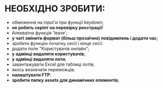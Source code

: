 # НЕОБХІДНО ЗРОБИТИ:
- обмеження на input'и при функції keydown;
- **не робить скріпт на перевірку реєстрації**!
- Алекватна функція 'leave';
- **у чаті змінити формат (більш прозаїчно) повідомлень і додати час**;
- зробити функцію початку сесії і кінця сесії.
- додати поле "Користувачів онлайн";
- **у адмінці видаляти користувачів**;
- **у адмінці видаляти лоти**;
- завантажувати Excel для таблиці лотів;
- якось визначати переможців;
- **налаштувати FTP**;
- **зробити папку assets для динамічних елементів**;